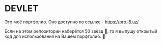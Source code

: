 # DEVLET

Это моё портфолио. Оно доступно по ссылке - https://pro.i8.uz/

Если на этом репозитории наберётся 50 звёзд 🌟, то я выпущу открытый код для использования на Вашем порфтолио. 🤩
